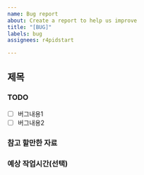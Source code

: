 ```yaml
---
name: Bug report
about: Create a report to help us improve
title: "[BUG]"
labels: bug
assignees: r4pidstart

---
```


## 제목

### TODO
- [ ] 버그내용1
- [ ] 버그내용2

### 참고 할만한 자료

### 예상 작업시간(선택)
